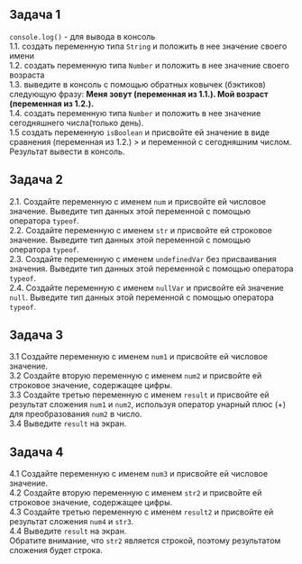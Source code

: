 ## Задача 1  
`console.log()` - для вывода в консоль  
1.1. создать переменную типа `String` и положить в нее значение своего имени  
1.2. создать переменную типа `Number` и положить в нее значение своего возраста  
1.3. выведите в консоль с помощью обратных ковычек (бэктиков) следующую фразу: **Меня зовут (переменная из 1.1.). Мой возраст (переменная из 1.2.).**  
1.4. создать переменную типа `Number` и положить в нее значение сегодняшнего числа(только день).  
1.5 создать переменную `isBoolean` и присвойте ей значение в виде сравнения (переменная из 1.2.) > и переменной с сегодняшним числом.   
Результат вывести в консоль.  

## Задача 2  
2.1. Создайте переменную с именем `num` и присвойте ей числовое значение. Выведите тип данных этой переменной с помощью оператора `typeof`.  
2.2. Создайте переменную с именем `str` и присвойте ей строковое значение. Выведите тип данных этой переменной с помощью оператора `typeof`.  
2.3. Создайте переменную с именем `undefinedVar` без присваивания значения. Выведите тип данных этой переменной с помощью оператора `typeof`.  
2.4. Создайте переменную с именем `nullVar` и присвойте ей значение `null`. Выведите тип данных этой переменной с помощью оператора `typeof`.  


## Задача 3 
3.1 Создайте переменную с именем `num1` и присвойте ей числовое значение.  
3.2 Создайте вторую переменную с именем `num2` и присвойте ей строковое значение, содержащее цифры.  
3.3 Создайте третью переменную с именем `result` и присвойте ей результат сложения `num1` и `num2`, используя оператор унарный плюс (+) для преобразования `num2` в число.  
3.4 Выведите `result` на экран.  

## Задача 4   
4.1 Создайте переменную с именем `num3` и присвойте ей числовое значение.  
4.2 Создайте вторую переменную с именем `str2` и присвойте ей строковое значение, содержащее цифры.  
4.3 Создайте третью переменную с именем `result2` и присвойте ей результат сложения `num4` и `str3`.  
4.4 Выведите `result` на экран.  
Обратите внимание, что `str2` является строкой, поэтому результатом сложения будет строка.  
